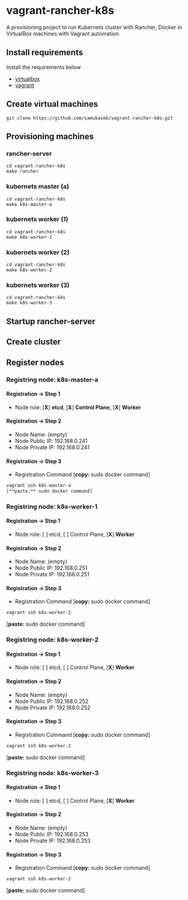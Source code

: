 # vagrant-rancher-k8s
A provisioning project to run Kubernets cluster with Rancher, Docker in VirtualBox machines with Vagrant automation

## Install requirements
Install the requirements below
- [virtualbox](https://www.virtualbox.org/wiki/Downloads)
- [vagrant](https://developer.hashicorp.com/vagrant/docs/installation)

## Create virtual machines

```
git clone https://github.com/samukasmk/vagrant-rancher-k8s.git

```

## Provisioning machines

### rancher-server
```
cd vagrant-rancher-k8s
make rancher
```

### kubernets master (a)
```
cd vagrant-rancher-k8s
make k8s-master-a
```

### kubernets worker (1)
```
cd vagrant-rancher-k8s
make k8s-worker-1
```

### kubernets worker (2)
```
cd vagrant-rancher-k8s
make k8s-worker-2
```

### kubernets worker (3)
```
cd vagrant-rancher-k8s
make k8s-worker-3
```

## Startup rancher-server

## Create cluster

## Register nodes



### Registring node: k8s-master-a
#### Registration -> Step 1

- Node role: [**X**] **etcd**, [**X**] **Control Plane**, [**X**] **Worker**

#### Registration -> Step 2

- Node Name: (empty)
- Node Public IP: 192.168.0.241
- Node Private IP: 192.168.0.241

#### Registration -> Step 3

- Registration Command
[**copy:** sudo docker command] 

```sh
vagrant ssh k8s-master-a
[**paste:** sudo docker command]
```

### Registring node: k8s-worker-1
#### Registration -> Step 1
- Node role: [ ] etcd, [ ] Control Plane, [**X**] **Worker**

#### Registration -> Step 2

- Node Name: (empty)
- Node Public IP: 192.168.0.251
- Node Private IP: 192.168.0.251

#### Registration -> Step 3

- Registration Command
[**copy:** sudo docker command] 

```sh
vagrant ssh k8s-worker-2
```

[**paste:** sudo docker command]

### Registring node: k8s-worker-2
#### Registration -> Step 1
- Node role: [ ] etcd, [ ] Control Plane, [**X**] **Worker**

#### Registration -> Step 2

- Node Name: (empty)
- Node Public IP: 192.168.0.252
- Node Private IP: 192.168.0.252

#### Registration -> Step 3

- Registration Command
[**copy:** sudo docker command] 

```sh
vagrant ssh k8s-worker-2
```

[**paste:** sudo docker command]

### Registring node: k8s-worker-3
#### Registration -> Step 1
- Node role: [ ] etcd, [ ] Control Plane, [**X**] **Worker**

#### Registration -> Step 2

- Node Name: (empty)
- Node Public IP: 192.168.0.253
- Node Private IP: 192.168.0.253

#### Registration -> Step 3

- Registration Command
[**copy:** sudo docker command] 

```sh
vagrant ssh k8s-worker-2
```

[**paste:** sudo docker command]